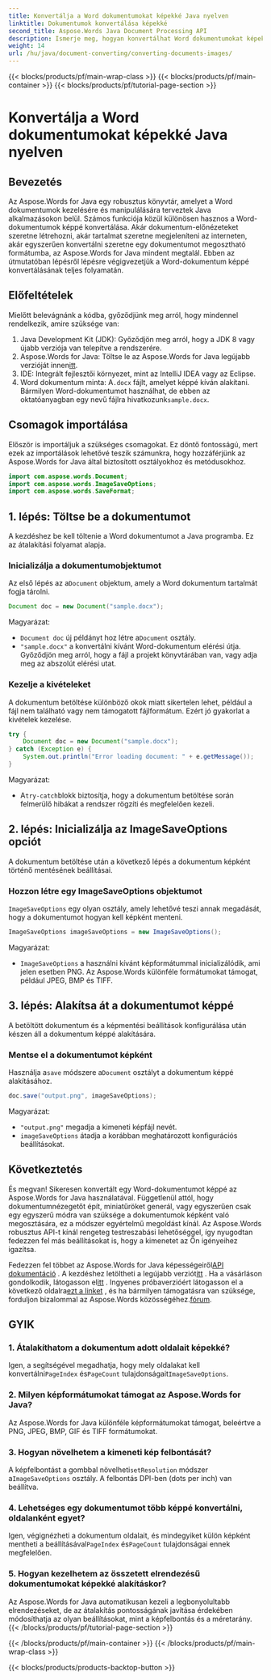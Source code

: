 ```yaml
---
title: Konvertálja a Word dokumentumokat képekké Java nyelven
linktitle: Dokumentumok konvertálása képekké
second_title: Aspose.Words Java Document Processing API
description: Ismerje meg, hogyan konvertálhat Word dokumentumokat képekké az Aspose.Words for Java használatával. Lépésről lépésre, kódpéldákkal és GYIK-vel kiegészítve.
weight: 14
url: /hu/java/document-converting/converting-documents-images/
---
```


{{< blocks/products/pf/main-wrap-class >}}
{{< blocks/products/pf/main-container >}}
{{< blocks/products/pf/tutorial-page-section >}}

# Konvertálja a Word dokumentumokat képekké Java nyelven


## Bevezetés

Az Aspose.Words for Java egy robusztus könyvtár, amelyet a Word dokumentumok kezelésére és manipulálására terveztek Java alkalmazásokon belül. Számos funkciója közül különösen hasznos a Word-dokumentumok képpé konvertálása. Akár dokumentum-előnézeteket szeretne létrehozni, akár tartalmat szeretne megjeleníteni az interneten, akár egyszerűen konvertálni szeretne egy dokumentumot megosztható formátumba, az Aspose.Words for Java mindent megtalál. Ebben az útmutatóban lépésről lépésre végigvezetjük a Word-dokumentum képpé konvertálásának teljes folyamatán.

## Előfeltételek

Mielőtt belevágnánk a kódba, győződjünk meg arról, hogy mindennel rendelkezik, amire szüksége van:

1. Java Development Kit (JDK): Győződjön meg arról, hogy a JDK 8 vagy újabb verziója van telepítve a rendszerére.
2.  Aspose.Words for Java: Töltse le az Aspose.Words for Java legújabb verzióját innen[itt](https://releases.aspose.com/words/java/).
3. IDE: Integrált fejlesztői környezet, mint az IntelliJ IDEA vagy az Eclipse.
4. Word dokumentum minta: A`.docx` fájlt, amelyet képpé kíván alakítani. Bármilyen Word-dokumentumot használhat, de ebben az oktatóanyagban egy nevű fájlra hivatkozunk`sample.docx`.

## Csomagok importálása

Először is importáljuk a szükséges csomagokat. Ez döntő fontosságú, mert ezek az importálások lehetővé teszik számunkra, hogy hozzáférjünk az Aspose.Words for Java által biztosított osztályokhoz és metódusokhoz.

```java
import com.aspose.words.Document;
import com.aspose.words.ImageSaveOptions;
import com.aspose.words.SaveFormat;
```

## 1. lépés: Töltse be a dokumentumot

A kezdéshez be kell töltenie a Word dokumentumot a Java programba. Ez az átalakítási folyamat alapja.

### Inicializálja a dokumentumobjektumot

 Az első lépés az a`Document` objektum, amely a Word dokumentum tartalmát fogja tárolni.

```java
Document doc = new Document("sample.docx");
```

Magyarázat:
- `Document doc` új példányt hoz létre a`Document` osztály.
- `"sample.docx"` a konvertálni kívánt Word-dokumentum elérési útja. Győződjön meg arról, hogy a fájl a projekt könyvtárában van, vagy adja meg az abszolút elérési utat.

### Kezelje a kivételeket

A dokumentum betöltése különböző okok miatt sikertelen lehet, például a fájl nem található vagy nem támogatott fájlformátum. Ezért jó gyakorlat a kivételek kezelése.

```java
try {
    Document doc = new Document("sample.docx");
} catch (Exception e) {
    System.out.println("Error loading document: " + e.getMessage());
}
```

Magyarázat:
-  A`try-catch`blokk biztosítja, hogy a dokumentum betöltése során felmerülő hibákat a rendszer rögzíti és megfelelően kezeli.

## 2. lépés: Inicializálja az ImageSaveOptions opciót

A dokumentum betöltése után a következő lépés a dokumentum képként történő mentésének beállításai.

### Hozzon létre egy ImageSaveOptions objektumot

`ImageSaveOptions` egy olyan osztály, amely lehetővé teszi annak megadását, hogy a dokumentumot hogyan kell képként menteni.

```java
ImageSaveOptions imageSaveOptions = new ImageSaveOptions();
```

Magyarázat:
- `ImageSaveOptions` a használni kívánt képformátummal inicializálódik, ami jelen esetben PNG. Az Aspose.Words különféle formátumokat támogat, például JPEG, BMP és TIFF.

## 3. lépés: Alakítsa át a dokumentumot képpé

A betöltött dokumentum és a képmentési beállítások konfigurálása után készen áll a dokumentum képpé alakítására.

### Mentse el a dokumentumot képként

 Használja a`save` módszere a`Document` osztályt a dokumentum képpé alakításához.

```java
doc.save("output.png", imageSaveOptions);
```

Magyarázat:
- `"output.png"` megadja a kimeneti képfájl nevét.
- `imageSaveOptions` átadja a korábban meghatározott konfigurációs beállításokat.

## Következtetés

És megvan! Sikeresen konvertált egy Word-dokumentumot képpé az Aspose.Words for Java használatával. Függetlenül attól, hogy dokumentumnézegetőt épít, miniatűröket generál, vagy egyszerűen csak egy egyszerű módra van szüksége a dokumentumok képként való megosztására, ez a módszer egyértelmű megoldást kínál. Az Aspose.Words robusztus API-t kínál rengeteg testreszabási lehetőséggel, így nyugodtan fedezzen fel más beállításokat is, hogy a kimenetet az Ön igényeihez igazítsa.

 Fedezzen fel többet az Aspose.Words for Java képességeiről[API dokumentáció](https://reference.aspose.com/words/java/) . A kezdéshez letöltheti a legújabb verziót[itt](https://releases.aspose.com/words/java/) . Ha a vásárláson gondolkodik, látogasson el[itt](https://purchase.aspose.com/buy) . Ingyenes próbaverzióért látogasson el a következő oldalra[ezt a linket](https://releases.aspose.com/) , és ha bármilyen támogatásra van szüksége, forduljon bizalommal az Aspose.Words közösségéhez.[fórum](https://forum.aspose.com/c/words/8).
## GYIK

### 1. Átalakíthatom a dokumentum adott oldalait képekké?

 Igen, a segítségével megadhatja, hogy mely oldalakat kell konvertálni`PageIndex` és`PageCount` tulajdonságait`ImageSaveOptions`.

### 2. Milyen képformátumokat támogat az Aspose.Words for Java?

Az Aspose.Words for Java különféle képformátumokat támogat, beleértve a PNG, JPEG, BMP, GIF és TIFF formátumokat.

### 3. Hogyan növelhetem a kimeneti kép felbontását?

 A képfelbontást a gombbal növelheti`setResolution` módszer a`ImageSaveOptions` osztály. A felbontás DPI-ben (dots per inch) van beállítva.

### 4. Lehetséges egy dokumentumot több képpé konvertálni, oldalanként egyet?

 Igen, végignézheti a dokumentum oldalait, és mindegyiket külön képként mentheti a beállításával`PageIndex` és`PageCount` tulajdonságai ennek megfelelően.

### 5. Hogyan kezelhetem az összetett elrendezésű dokumentumokat képekké alakításkor?

Az Aspose.Words for Java automatikusan kezeli a legbonyolultabb elrendezéseket, de az átalakítás pontosságának javítása érdekében módosíthatja az olyan beállításokat, mint a képfelbontás és a méretarány.
{{< /blocks/products/pf/tutorial-page-section >}}

{{< /blocks/products/pf/main-container >}}
{{< /blocks/products/pf/main-wrap-class >}}

{{< blocks/products/products-backtop-button >}}
